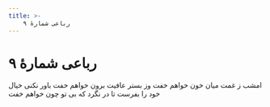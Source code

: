 ```yaml
---
title: >-
    رباعی شمارهٔ ۹
---
```

# رباعی شمارهٔ ۹

امشب ز غمت میان خون خواهم خفت
وز بستر عافیت برون خواهم خفت
باور نکنی خیال خود را بفرست
تا در نگرد که بی تو چون خواهم خفت

